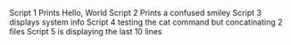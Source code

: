 Script 1 Prints Hello, World
Script 2 Prints a confused smiley
Script 3 displays system info
Script 4 testing the cat command but concatinating 2 files
Script 5 is displaying the last 10 lines
